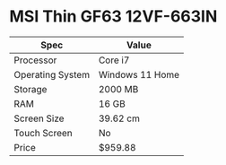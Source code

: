 # MSI Thin GF63 12VF-663IN

| Spec | Value |
|---|---|
| Processor | Core i7 |
| Operating System | Windows 11 Home |
| Storage | 2000 MB |
| RAM | 16 GB |
| Screen Size | 39.62 cm |
| Touch Screen | No |
| Price | $959.88 |
